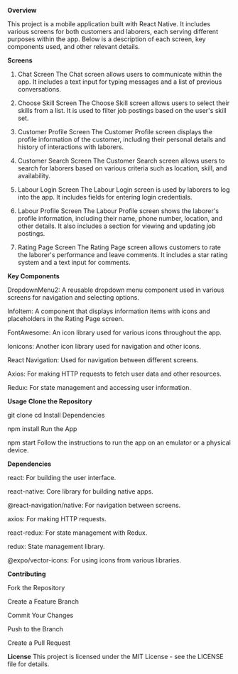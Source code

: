 **Overview**

This project is a mobile application built with React Native. It includes various screens for both customers and laborers, each serving different purposes within the app. Below is a description of each screen, key components used, and other relevant details.

**Screens**
1. Chat Screen
The Chat screen allows users to communicate within the app. It includes a text input for typing messages and a list of previous conversations.


2. Choose Skill Screen
The Choose Skill screen allows users to select their skills from a list. It is used to filter job postings based on the user's skill set.


3. Customer Profile Screen
The Customer Profile screen displays the profile information of the customer, including their personal details and history of interactions with laborers.


4. Customer Search Screen
The Customer Search screen allows users to search for laborers based on various criteria such as location, skill, and availability.


5. Labour Login Screen
The Labour Login screen is used by laborers to log into the app. It includes fields for entering login credentials.

6. Labour Profile Screen
The Labour Profile screen shows the laborer's profile information, including their name, phone number, location, and other details. It also includes a section for viewing and updating job postings.


7. Rating Page Screen
The Rating Page screen allows customers to rate the laborer's performance and leave comments. It includes a star rating system and a text input for comments.


**Key Components**

DropdownMenu2: A reusable dropdown menu component used in various screens for navigation and selecting options.

InfoItem: A component that displays information items with icons and placeholders in the Rating Page screen.

FontAwesome: An icon library used for various icons throughout the app.

Ionicons: Another icon library used for navigation and other icons.

React Navigation: Used for navigation between different screens.

Axios: For making HTTP requests to fetch user data and other resources.

Redux: For state management and accessing user information.

**Usage**
**Clone the Repository**


git clone <repository-url>
cd <repository-directory>
Install Dependencies

npm install
Run the App


npm start
Follow the instructions to run the app on an emulator or a physical device.

**Dependencies**

react: For building the user interface.

react-native: Core library for building native apps.

@react-navigation/native: For navigation between screens.

axios: For making HTTP requests.

react-redux: For state management with Redux.

redux: State management library.

@expo/vector-icons: For using icons from various libraries.

**Contributing**

Fork the Repository

Create a Feature Branch

Commit Your Changes

Push to the Branch

Create a Pull Request

**License**
This project is licensed under the MIT License - see the LICENSE file for details.
